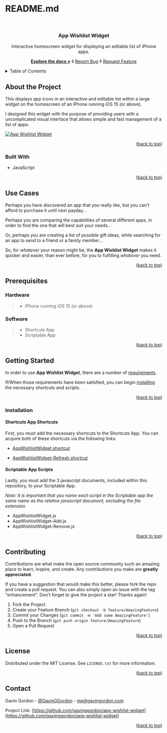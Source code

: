 # README.md

<a name="readme-top"></a>

<br />

<h3 align="center">App Wishlist Widget</h3>

<div align="center">
  <p align="center">
    Interactive homescreen widget for displaying an editable list of iPhone apps.
  </p>
  <p align="center">
    <a href="https://github.com/gavinggordon/app-wishlist-widget"><strong>Explore the docs »</strong></a> ◊ <a href="https://github.com/gavinggordon/app-wishlist-widget/issues">Report Bug</a> ◊ <a href="https://github.com/gavinggordon/app-wishlist-widget/issues">Request Feature</a>
  </p>
</div>



<!-- TABLE OF CONTENTS -->
<details>
  <summary>Table of Contents</summary>
  <ol>
    <li>
      <a href="#about-the-project" title="Go to the 'About the Project' section of the 'App Wishlist Widget' repository">About The Project</a>
      <ul>
        <li><a href="#built-with" title="Go to the 'Built With' sub-section of the 'App Wishlist Widget' repository">Built With</a></li>
      </ul>
    </li>
    <li><a href="#use-cases" title="Go to the 'Use Cases' section of the 'App Wishlist Widget' repository">Use Cases</a></li>
		<li>
		  <a href="#prerequisites" title="Go to the 'Prerequisites' section of the 'App Wishlist Widget' repository">Prerequisites</a>
	    <ul>
			  <li><a href="#prerequisites-hardware" title="Go to the 'Hardware Prerequisites' sub-section of the 'App Wishlist Widget' repository">Hardware</a></li>
				<li><a href="#prerequisites-software" title="Go to the 'Software Prerequisites' sub-section of the 'App Wishlist Widget' repository">Software</a></li>
			</ul>
		</li>
		<li>
      <a href="#getting-started" title="Go to the 'Getting Started' section of the 'App Wishlist Widget' repository">Getting Started</a>
      <ul>
	      <li>
	        <a href="#installation" title="Go to the 'Installation' sub-section of the 'App Wishlist Widget' repository">Installation</a>
	        <ul>
		        <li><a href="#installation-shortcuts-app-shortcuts" title="Go to the 'Shortcuts Shortcuts Installation' sub-section of the 'App Wishlist Widget' repository">Shortcuts App Shortcuts</a></li>
		        <li><a href="#installation-scriptable-app-scripts" title="Go to the 'Scriptable Scripts Installation' sub-section of the 'App Wishlist Widget' repository">Scriptable App Scripts</a></li>
	        </ul>
	      </li>
      </ul>
    </li>
    <li><a href="#contributing" title="Go to the 'Contributing' section of the 'App Wishlist Widget' repository">Contributing</a></li>
    <li><a href="#license" title="Go to the 'License' section of the 'App Wishlist Widget' repository">License</a></li>
    <li><a href="#contact" title="Go to the 'Contact' section of the 'App Wishlist Widget' repository">Contact</a></li>
  </ol>
</details>



<!-- ABOUT THE PROJECT -->
## <a name="about-the-project" title="The 'About the Project' section of the 'App Wishlist Widget' repository">About the Project</a>

This displays app icons in an interactive and editable list within a large widget on the homescreen of an iPhone running iOS 15 (or above).

I designed this widget with the purpose of providing users with a uncomplicated visual interface that allows simple and fast management of a list of apps.

[![App Wishlist Widget][product-screenshot]](https://github.com/gavinggordon/app-wishlist-widget/AppWishlistWidget-ExampleScreenshot.png)

<p align="right">(<a href="#readme-top">back to top</a>)</p>



### <a name="built-with" title="The 'Built With' sub-section of the 'App Wishlist Widget' repository">Built With</a>

* JavaScript 

<p align="right">(<a href="#readme-top">back to top</a>)</p>



<!-- USE CASES-->
## <a name="use-cases" title="The 'Use Cases' section of the 'App Wishlist Widget' repository">Use Cases</a>

Perhaps you have discovered an app that you really like, but you can't afford to purchase it until next payday...

Perhaps you are comparing the capabilities of several different apps, in order to find the one that will best suit your needs... 

Or, perhaps you are creating a list of possible gift ideas, while searching for an app to send to a friend or a family member...

So, for _whatever_ your reason might be, the **App Wishlist Widget** makes it quicker and easier, than ever before, for you to fulfilling _whatever_ you need. 

<p align="right">(<a href="#readme-top">back to top</a>)</p>



## <a name="prerequisites" title="The 'Prerequisites' section of the 'App Wishlist Widget' repository">Prerequisites</a>

### <a name="prerequisites-hardware" title="The 'Hardware Prerequisites' sub-section of the 'App Wishlist Widget' repository">Hardware</a>
> - iPhone running iOS 15 (or above)

### <a name="prerequisites-software" title="The 'Software Prerequisites' sub-section of the 'App Wishlist Widget' repository">Software</a>
> - Shortcuts App
> - Scriptable App

<p align="right">(<a href="#readme-top">back to top</a>)</p>



<!-- GETTING STARTED -->
## <a name="getting-started" title="The 'Getting Started' section of the 'App Wishlist Widget' repository">Getting Started</a>

In order to use **App Wishlist Widget**, there are a number of <a href="#prerequisites" title="Go to the 'Prerequisites' section of the 'App Wishlist Widget' repository">requirements</a>.

If/When those requirements have been satisfied, you can begin <a href="#installation" title="Go to the 'Installation' sub-section of the 'App Wishlist Widget' repository">installing</a> the necessary shortcuts and scripts.
 
<p align="right">(<a href="#readme-top">back to top</a>)</p>



### <a name="installation" title="The 'Installation' sub-section of the 'App Wishlist Widget' repository">Installation</a>

#### <a name="installation-shortcuts-app-shortcuts" title="The 'Shortcuts App Shortcuts Installation' sub-section of the 'App Wishlist Widget' repository">Shortcuts App Shortcuts</a>

First, you must add the necessary shortcuts to the Shortcuts App. You can acquire both of these shortcuts via the following links:

- [AppWishlistWidget.shortcut](https://www.dropbox.com/s/p5g0qlofz1aok7f/AddAppToWishlist.shortcut?dl=0)

- [AppWishlistWidget-Refresh.shortcut](https://www.dropbox.com/s/fhezkj2vw5ionyd/AppWishlistWidget-Refresh.shortcut?dl=0)

#### <a name="installation-scriptable-app-scripts" title="The 'Scriptable App Scripts Installation' sub-section of the 'App Wishlist Widget' repository">Scriptable App Scripts</a>

Lastly, you must add the 3 javascript documents, included within this repository, to your Scriptable App.

*Note: It is important that you name each script in the Scriptable app the same name as the relative javascript document, excluding the file extension.*

- AppWishlistWidget.js
- AppWishlistWidget-Add.js
- AppWishlistWidget-Remove.js

<p align="right">(<a href="#readme-top">back to top</a>)</p>



<!-- CONTRIBUTING -->
## <a name="contributing" title="The 'Contributing' section of the 'App Wishlist Widget' repository">Contributing</a>

Contributions are what make the open source community such an amazing place to learn, inspire, and create. Any contributions you make are **greatly appreciated**.

If you have a suggestion that would make this better, please fork the repo and create a pull request. You can also simply open an issue with the tag "enhancement".
Don't forget to give the project a star! Thanks again!

1. Fork the Project
2. Create your Feature Branch (`git checkout -b feature/AmazingFeature`)
3. Commit your Changes (`git commit -m 'Add some AmazingFeature'`)
4. Push to the Branch (`git push origin feature/AmazingFeature`)
5. Open a Pull Request

<p align="right">(<a href="#readme-top">back to top</a>)</p>



<!-- LICENSE -->
## <a name="license" title="The 'License' section of the 'App Wishlist Widget' repository">License</a>

Distributed under the MIT License. See `LICENSE.txt` for more information.

<p align="right">(<a href="#readme-top">back to top</a>)</p>



<!-- CONTACT -->
## <a name="contact" title="The 'Contact' section of the 'App Wishlist Widget' repository">Contact</a>

Gavin Gordon - [@GavinGGordon](https://twitter.com/GavinGGordon) - me@gavingordon.com

Project Link: [https://github.com/gavinggordon/app-wishlist-widget](https://github.com/gavinggordon/app-wishlist-widget)

<p align="right">(<a href="#readme-top">back to top</a>)</p>



<!-- MARKDOWN LINKS & IMAGES -->
<!-- https://www.markdownguide.org/basic-syntax/#reference-style-links -->

[forks-shield]: https://github.com/gavinggordon/app-wishlist-widget.svg?style=for-the-badge
[forks-url]: https://github.com/gavinggordon/app-wishlist-widget/network/members
[stars-shield]: https://github.com/gavinggordon/app-wishlist-widget.svg?style=for-the-badge
[stars-url]: https://github.com/gavinggordon/app-wishlist-widget/stargazers
[issues-shield]: https://github.com/gavinggordon/app-wishlist-widget.svg?style=for-the-badge
[issues-url]: https://github.com/gavinggordon/app-wishlist-widget/issues
[license-shield]: https://github.com/gavinggordon/app-wishlist-widget.svg?style=for-the-badge
[license-url]: https://github.com/gavinggordon/app-wishlist-widget/blob/master/LICENSE.txt
[linkedin-shield]: https://img.shields.io/badge/-LinkedIn-black.svg?style=for-the-badge&logo=linkedin&colorB=555
[linkedin-url]: https://linkedin.com/in/linkedin_username
[product-screenshot]: https://github.com/gavinggordon/app-wishlist-widget/AppWishlistWidget-ExampleScreenshot.png
